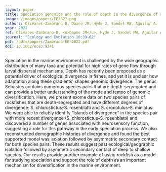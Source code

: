 ```yaml
---
layout: paper
title: Speciation genomics and the role of depth in the divergence of rockfishes (Sebastes) revealed through Pool-seq analysis of enriched sequences
image: /images/papers/EE2022.png
authors: Olivares-Zambrano D, Daane JM, Hyde J, Sandel MW, Aguilar A.
year: 2022
ref: Olivares-Zambrano D, <u>Daane JM</u>, Hyde J, Sandel MW, Aguilar A. 2022. <i>Ecology and Evolution</i> 12(9):e9341.
journal: "Ecology and Evolution 10:39-62"
pdf: /pdfs/papers/Zambrano-EE-2022.pdf
doi: 10.1002/ece3.9341
---
```


Speciation in the marine environment is challenged by the wide geographic distribution of many taxa and potential for high rates of gene flow through larval dispersal mechanisms. Depth has recently been proposed as a potential driver of ecological divergence in fishes, and yet it is unclear how adaptation along these gradients' shapes genomic divergence. The genus Sebastes contains numerous species pairs that are depth-segregated and can provide a better understanding of the mode and tempo of genomic diversification. Here, we present exome data on two species pairs of rockfishes that are depth-segregated and have different degrees of divergence: S. chlorostictus–S. rosenblatti and S. crocotulus–S. miniatus. We were able to reliably identify “islands of divergence” in the species pair with more recent divergence (S. chlorostictus–S. rosenblatti) and discovered a number of genes associated with neurosensory function, suggesting a role for this pathway in the early speciation process. We also reconstructed demographic histories of divergence and found the best supported model was isolation followed by asymmetric secondary contact for both species pairs. These results suggest past ecological/geographic isolation followed by asymmetric secondary contact of deep to shallow species. Our results provide another example of using rockfish as a model for studying speciation and support the role of depth as an important mechanism for diversification in the marine environment.
